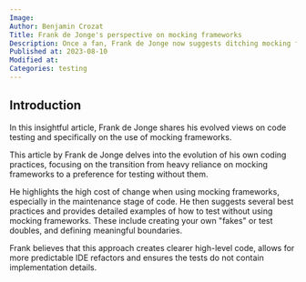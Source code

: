 ```yaml
---
Image: 
Author: Benjamin Crozat
Title: Frank de Jonge's perspective on mocking frameworks
Description: Once a fan, Frank de Jonge now suggests ditching mocking frameworks for real implementations to simplify code testing.
Published at: 2023-08-10
Modified at: 
Categories: testing
---
```


## Introduction

In this insightful article, Frank de Jonge shares his evolved views on code testing and specifically on the use of mocking frameworks.

This article by Frank de Jonge delves into the evolution of his own coding practices, focusing on the transition from heavy reliance on mocking frameworks to a preference for testing without them.

He highlights the high cost of change when using mocking frameworks, especially in the maintenance stage of code. He then suggests several best practices and provides detailed examples of how to test without using mocking frameworks. These include creating your own "fakes" or test doubles, and defining meaningful boundaries.

Frank believes that this approach creates clearer high-level code, allows for more predictable IDE refactors and ensures the tests do not contain implementation details.

